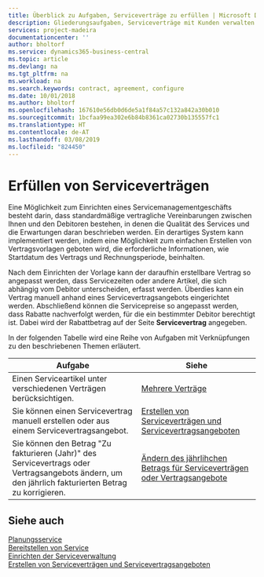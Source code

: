 ```yaml
---
title: Überblick zu Aufgaben, Serviceverträge zu erfüllen | Microsoft Docs
description: Gliederungsaufgaben, Serviceverträge mit Kunden verwalten.
services: project-madeira
documentationcenter: ''
author: bholtorf
ms.service: dynamics365-business-central
ms.topic: article
ms.devlang: na
ms.tgt_pltfrm: na
ms.workload: na
ms.search.keywords: contract, agreement, configure
ms.date: 10/01/2018
ms.author: bholtorf
ms.openlocfilehash: 167610e56db0d6de5a1f84a57c132a842a30b010
ms.sourcegitcommit: 1bcfaa99ea302e6b84b8361ca02730b135557fc1
ms.translationtype: HT
ms.contentlocale: de-AT
ms.lasthandoff: 03/08/2019
ms.locfileid: "824450"
---
```

# <a name="fulfilling-service-contracts"></a>Erfüllen von Serviceverträgen 
Eine Möglichkeit zum Einrichten eines Servicemanagementgeschäfts besteht darin, dass standardmäßige vertragliche Vereinbarungen zwischen Ihnen und den Debitoren bestehen, in denen die Qualität des Services und die Erwartungen daran beschrieben werden. Ein derartiges System kann implementiert werden, indem eine Möglichkeit zum einfachen Erstellen von Vertragsvorlagen geboten wird, die erforderliche Informationen, wie Startdatum des Vertrags und Rechnungsperiode, beinhalten.  
  
Nach dem Einrichten der Vorlage kann der daraufhin erstellbare Vertrag so angepasst werden, dass Servicezeiten oder andere Artikel, die sich abhängig vom Debitor unterscheiden, erfasst werden. Überdies kann ein Vertrag manuell anhand eines Servicevertragsangebots eingerichtet werden. Abschließend können die Servicepreise so angepasst werden, dass Rabatte nachverfolgt werden, für die ein bestimmter Debitor berechtigt ist. Dabei wird der Rabattbetrag auf der Seite **Servicevertrag** angegeben.  

In der folgenden Tabelle wird eine Reihe von Aufgaben mit Verknüpfungen zu den beschriebenen Themen erläutert.   
  
|**Aufgabe**|**Siehe**|  
|------------|-------------|  
|Einen Serviceartikel unter verschiedenen Verträgen berücksichtigen. | [Mehrere Verträge](service-multiple-contracts.md)|  
|Sie können einen Servicevertrag manuell erstellen oder aus einem Servicevertragsangebot.| [Erstellen von Serviceverträgen und Servicevertragsangeboten](service-how-to-create-service-contracts-and-service-contract-quotes.md)|
|Sie können den Betrag "Zu fakturieren (Jahr)" des Servicevertrags oder Vertragsangebots ändern, um den jährlich fakturierten Betrag zu korrigieren.|[Ändern des jährlihchen Betrags für Serviceverträgen oder Vertragsangebote](service-how-to-change-the-annual-amount-on-service-contracts-or-contract-quotes.md)|

## <a name="see-also"></a>Siehe auch 
[Planungsservice](service-plan-service.md)  
[Bereitstellen von Service](service-deliver-service.md)  
[Einrichten der Serviceverwaltung](service-setup-service.md)  
[Erstellen von Serviceverträgen und Servicevertragsangeboten](service-how-to-create-service-contracts-and-service-contract-quotes.md)  
